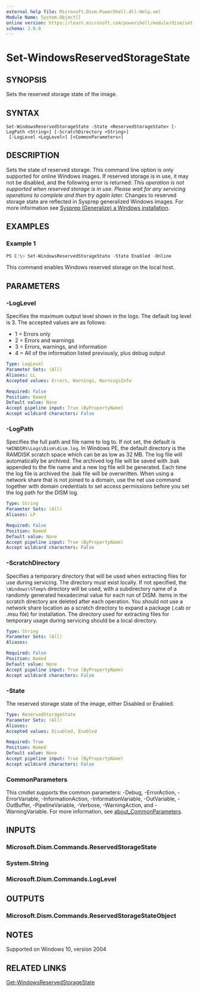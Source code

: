 ```yaml
---
external help file: Microsoft.Dism.PowerShell.dll-Help.xml
Module Name: System.Object[]
online version: https://learn.microsoft.com/powershell/module/dism/set-windowsreservedstoragestate?view=windowsserver2022-ps&wt.mc_id=ps-gethelp
schema: 2.0.0
---
```


# Set-WindowsReservedStorageState

## SYNOPSIS
Sets the reserved storage state of the image.

## SYNTAX

```
Set-WindowsReservedStorageState -State <ReservedStorageState> [-LogPath <String>] [-ScratchDirectory <String>]
 [-LogLevel <LogLevel>] [<CommonParameters>]
```

## DESCRIPTION
Sets the state of reserved storage. This command line option is only supported for online Windows images. If reserved storage is in use, it may not be disabled, and the following error is returned: <i>This operation is not supported when reserved storage is in use. Please wait for any servicing operations to complete and then try again later. </i>Changes to reserved storage state are reflected in Sysprep generalized Windows images. For more information see [Sysprep (Generalize) a Windows installation](/windows-hardware/manufacture/desktop/sysprep--system-preparation--overview).

## EXAMPLES

### Example 1
```powershell
PS C:\> Set-WindowsReservedStorageState -State Enabled -Online
```

This command enables Windows reserved storage on the local host.

## PARAMETERS

### -LogLevel
Specifies the maximum output level shown in the logs.
The default log level is 3.
The accepted values are as follows:
- 1 = Errors only
- 2 = Errors and warnings
- 3 = Errors, warnings, and information
- 4 = All of the information listed previously, plus debug output

```yaml
Type: LogLevel
Parameter Sets: (All)
Aliases: LL
Accepted values: Errors, Warnings, WarningsInfo

Required: False
Position: Named
Default value: None
Accept pipeline input: True (ByPropertyName)
Accept wildcard characters: False
```

### -LogPath
Specifies the full path and file name to log to.
If not set, the default is `%WINDIR%\Logs\Dism\dism.log`.
In Windows PE, the default directory is the RAMDISK scratch space which can be as low as 32 MB.
The log file will automatically be archived.
The archived log file will be saved with .bak appended to the file name and a new log file will be generated.
Each time the log file is archived the .bak file will be overwritten. 
When using a network share that is not joined to a domain, use the net use command together with domain credentials to set access permissions before you set the log path for the DISM log.

```yaml
Type: String
Parameter Sets: (All)
Aliases: LP

Required: False
Position: Named
Default value: None
Accept pipeline input: True (ByPropertyName)
Accept wildcard characters: False
```

### -ScratchDirectory
Specifies a temporary directory that will be used when extracting files for use during servicing.
The directory must exist locally.
If not specified, the `\Windows\%Temp%` directory will be used, with a subdirectory name of a randomly generated hexadecimal value for each run of DISM.
Items in the scratch directory are deleted after each operation. 
You should not use a network share location as a scratch directory to expand a package (.cab or .msu file) for installation.
The directory used for extracting files for temporary usage during servicing should be a local directory.

```yaml
Type: String
Parameter Sets: (All)
Aliases:

Required: False
Position: Named
Default value: None
Accept pipeline input: True (ByPropertyName)
Accept wildcard characters: False
```

### -State
The reserved storage state of the image, either Disabled or Enabled.

```yaml
Type: ReservedStorageState
Parameter Sets: (All)
Aliases:
Accepted values: Disabled, Enabled

Required: True
Position: Named
Default value: None
Accept pipeline input: True (ByPropertyName)
Accept wildcard characters: False
```

### CommonParameters
This cmdlet supports the common parameters: -Debug, -ErrorAction, -ErrorVariable, -InformationAction, -InformationVariable, -OutVariable, -OutBuffer, -PipelineVariable, -Verbose, -WarningAction, and -WarningVariable. For more information, see [about_CommonParameters](https://go.microsoft.com/fwlink/?LinkID=113216).

## INPUTS

### Microsoft.Dism.Commands.ReservedStorageState

### System.String

### Microsoft.Dism.Commands.LogLevel

## OUTPUTS

### Microsoft.Dism.Commands.ReservedStorageStateObject

## NOTES
Supported on Windows 10, version 2004

## RELATED LINKS
[Get-WindowsReservedStorageState](./Get-WindowsReservedStorageState.md)
